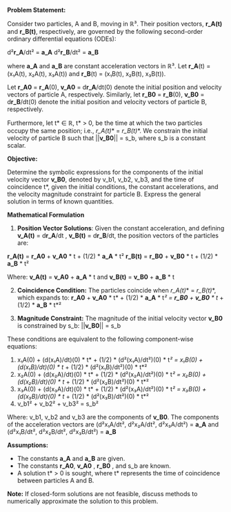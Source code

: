 **Problem Statement:**

Consider two particles, A and B, moving in ℝ³. Their position vectors, **r_A(t)** and **r_B(t)**, respectively, are governed by the following second-order ordinary differential equations (ODEs):

d²**r_A**/dt² = **a_A**
d²**r_B**/dt² = **a_B**

where **a_A** and **a_B** are constant acceleration vectors in ℝ³. Let **r_A**(t) = (x₁A(t), x₂A(t), x₃A(t)) and **r_B**(t) = (x₁B(t), x₂B(t), x₃B(t)).

Let **r_A0** = **r_A**(0), **v_A0** = d**r_A**/dt(0) denote the initial position and velocity vectors of particle A, respectively. Similarly, let **r_B0** = **r_B**(0), **v_B0** = d**r_B**/dt(0) denote the initial position and velocity vectors of particle B, respectively.

Furthermore, let t* ∈ ℝ, t* > 0, be the time at which the two particles occupy the same position; i.e., **r_A(t*)** = **r_B(t*)**. We constrain the initial velocity of particle B such that ||**v_B0**|| = s_b, where s_b is a constant scalar.

**Objective:**

Determine the symbolic expressions for the components of the initial velocity vector **v_B0**, denoted by v_b1, v_b2, v_b3, and the time of coincidence t*, given the initial conditions, the constant accelerations, and the velocity magnitude constraint for particle B.  Express the general solution in terms of known quantities.

**Mathematical Formulation**

1.  **Position Vector Solutions**: Given the constant acceleration, and defining  **v_A(t)** = d**r_A**/dt , **v_B(t)** = d**r_B**/dt, the position vectors of the particles are:

  **r_A(t)** = **r_A0** + **v_A0** * t + (1/2) * **a_A** * t²
    **r_B(t)** = **r_B0** + **v_B0** * t + (1/2) * **a_B** * t²

Where: **v_A(t)** = **v_A0** + **a_A** * t  and **v_B(t)** = **v_B0** + **a_B** * t

2.  **Coincidence Condition:** The particles coincide when **r_A(t*)** = **r_B(t*)**, which expands to:
    **r_A0** + **v_A0** * t* + (1/2) * **a_A** * t*² = **r_B0** + **v_B0** * t* + (1/2) * **a_B** * t*²

3.  **Magnitude Constraint:** The magnitude of the initial velocity vector **v_B0**  is constrained by s_b:
    ||**v_B0**|| = s_b

These conditions are equivalent to the following component-wise equations:
1. x₁A(0) + (d(x₁A)/dt)(0) * t* + (1/2) * (d²(x₁A)/dt²)(0) * t*² = x₁B(0) + (d(x₁B)/dt)(0) * t* + (1/2) * (d²(x₁B)/dt²)(0) * t*²
2. x₂A(0) + (d(x₂A)/dt)(0) * t* + (1/2) * (d²(x₂A)/dt²)(0) * t*² = x₂B(0) + (d(x₂B)/dt)(0) * t* + (1/2) * (d²(x₂B)/dt²)(0) * t*²
3. x₃A(0) + (d(x₃A)/dt)(0) * t* + (1/2) * (d²(x₃A)/dt²)(0) * t*² = x₃B(0) + (d(x₃B)/dt)(0) * t* + (1/2) * (d²(x₃B)/dt²)(0) * t*²
4. v_b1² + v_b2² + v_b3² = s_b²

Where: v_b1, v_b2 and v_b3 are the components of **v_B0**. The components of the acceleration vectors are
(d²x₁A/dt², d²x₂A/dt², d²x₃A/dt²) = **a_A** and (d²x₁B/dt², d²x₂B/dt², d²x₃B/dt²) = **a_B**

**Assumptions:**
   * The constants **a_A** and **a_B** are given.
   * The constants **r_A0**, **v_A0** , **r_B0** , and s_b are known.
   * A solution t* > 0 is sought, where t* represents the time of coincidence between particles A and B.

**Note:**
If closed-form solutions are not feasible, discuss methods to numerically approximate the solution to this problem.